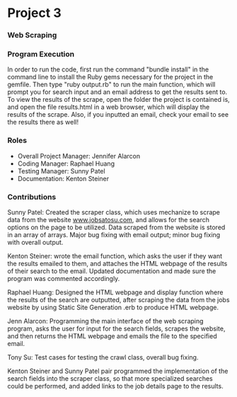 # Project 3
### Web Scraping

### Program Execution
In order to run the code, first run the command "bundle install" in the command line to install the Ruby gems necessary for the project in the gemfile.  Then type "ruby output.rb" to run the main function, which will prompt you for search input and an email address to get the results sent to.  To view the results of the scrape, open the folder the project is contained is, and open the file results.html in a web browser, which will display the results of the scrape.  Also, if you inputted an email, check your email to see the results there as well!

### Roles
* Overall Project Manager: Jennifer Alarcon
* Coding Manager: Raphael Huang
* Testing Manager: Sunny Patel
* Documentation: Kenton Steiner

### Contributions

Sunny Patel: Created the scraper class, which uses mechanize to scrape data from the website www.jobsatosu.com, and allows for the search options on the page to be utilized.  Data scraped from the website is stored in an array of arrays. Major bug fixing with email output; minor bug fixing with overall output.

Kenton Steiner: wrote the email function, which asks the user if they want the results emailed to them, and attaches the HTML webpage of the results of their search to the email.  Updated documentation and made sure the program was commented accordingly.  

Raphael Huang: Designed the HTML webpage and display function where the results of the search are outputted, after scraping the data from the jobs website by using Static Site Generation .erb to produce HTML webpage.  

Jenn Alarcon: Programming the main interface of the web scraping program, asks the user for input for the search fields, scrapes the website, and then returns the HTML webpage and emails the file to the specified email. 

Tony Su: Test cases for testing the crawl class, overall bug fixing. 

Kenton Steiner and Sunny Patel pair programmed the implementation of the search fields into the scraper class, so that more specialized searches could be performed, and added links to the job details page to the results. 

